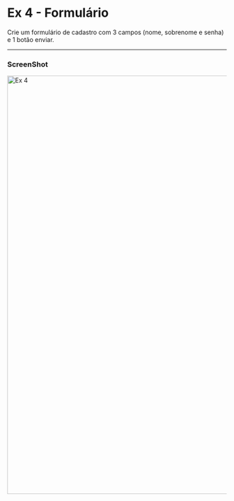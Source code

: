 # Ex 4 - Formulário 

Crie um formulário de cadastro com 3 campos (nome, sobrenome e senha) e 1 botão enviar.

____

### ScreenShot

<img width="958" alt="Ex  4" src="https://user-images.githubusercontent.com/90939371/154600722-09d6b4d9-f9ae-4d06-a7be-a62e59da4b11.PNG">